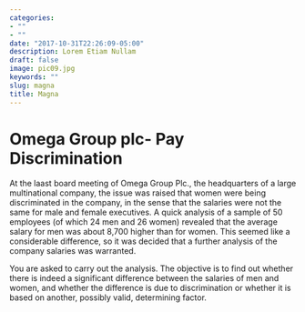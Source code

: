 ```yaml
---
categories:
- ""
- ""
date: "2017-10-31T22:26:09-05:00"
description: Lorem Etiam Nullam
draft: false
image: pic09.jpg
keywords: ""
slug: magna
title: Magna
---
```



# Omega Group plc- Pay Discrimination

At the laast board meeting of Omega Group Plc., the headquarters of a large multinational company, the issue was raised that women were being discriminated in the company, in the sense that the salaries were not the same for male and female executives. A quick analysis of a sample of 50 employees (of which 24 men and 26 women) revealed that the average salary for men was about 8,700 higher than for women. This seemed like a considerable difference, so it was decided that a further analysis of the company salaries was warranted. 

You are asked to carry out the analysis. The objective is to find out whether there is indeed a significant difference between the salaries of men and women, and whether the difference is due to discrimination or whether it is based on another, possibly valid, determining factor. 
